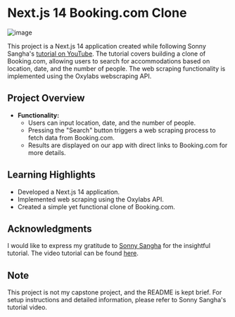 # Next.js 14 Booking.com Clone

![image](https://github.com/randilt/booking.com-clone-nextjs14/assets/51049280/41e0f5a7-3969-4ddf-af74-16b28d1a8ff3)


This project is a Next.js 14 application created while following Sonny Sangha's [tutorial on YouTube](https://www.youtube.com/watch?v=SnJ6EmCWA_Y&t=2116s). The tutorial covers building a clone of Booking.com, allowing users to search for accommodations based on location, date, and the number of people. The web scraping functionality is implemented using the Oxylabs webscraping API.

## Project Overview

- **Functionality:**
  - Users can input location, date, and the number of people.
  - Pressing the "Search" button triggers a web scraping process to fetch data from Booking.com.
  - Results are displayed on our app with direct links to Booking.com for more details.

## Learning Highlights

- Developed a Next.js 14 application.
- Implemented web scraping using the Oxylabs API.
- Created a simple yet functional clone of Booking.com.

## Acknowledgments

I would like to express my gratitude to [Sonny Sangha](https://www.youtube.com/@SonnySangha) for the insightful tutorial. The video tutorial can be found [here](https://www.youtube.com/watch?v=SnJ6EmCWA_Y&t=2116s).

## Note

This project is not my capstone project, and the README is kept brief. For setup instructions and detailed information, please refer to Sonny Sangha's tutorial video.


